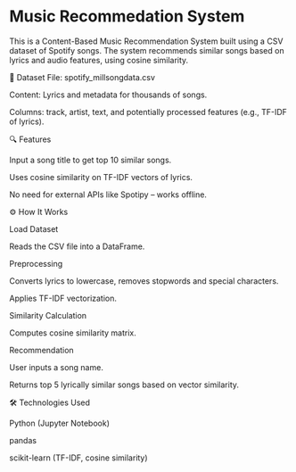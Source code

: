 # Music Recommedation System
This is a Content-Based Music Recommendation System built using a CSV dataset of Spotify songs. The system recommends similar songs based on lyrics and audio features, using cosine similarity.

📁 Dataset
File: spotify_millsongdata.csv

Content: Lyrics and metadata for thousands of songs.

Columns: track, artist, text, and potentially processed features (e.g., TF-IDF of lyrics).

🔍 Features

Input a song title to get top 10 similar songs.

Uses cosine similarity on TF-IDF vectors of lyrics.

No need for external APIs like Spotipy – works offline.

⚙️ How It Works

Load Dataset

Reads the CSV file into a DataFrame.

Preprocessing

Converts lyrics to lowercase, removes stopwords and special characters.

Applies TF-IDF vectorization.

Similarity Calculation

Computes cosine similarity matrix.

Recommendation

User inputs a song name.

Returns top 5 lyrically similar songs based on vector similarity.

🛠 Technologies Used

Python (Jupyter Notebook)

pandas

scikit-learn (TF-IDF, cosine similarity)


